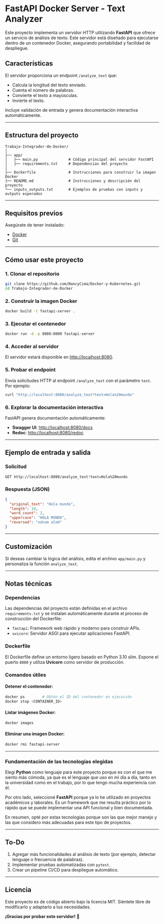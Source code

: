 # **FastAPI Docker Server - Text Analyzer**  

Este proyecto implementa un servidor HTTP utilizando **FastAPI** que ofrece un servicio de análisis de texto. Este servidor está diseñado para ejecutarse dentro de un contenedor Docker, asegurando portabilidad y facilidad de despliegue.  

## **Características**  
El servidor proporciona un endpoint `/analyze_text` que:  
- Calcula la longitud del texto enviado.  
- Cuenta el número de palabras.  
- Convierte el texto a mayúsculas.  
- Invierte el texto.  

Incluye validación de entrada y genera documentación interactiva automáticamente.  

---

## **Estructura del proyecto**  
```
Trabajo-Integrador-de-Docker/
│
├── app/
│   ├── main.py              # Código principal del servidor FastAPI
│   ├── requirements.txt     # Dependencias del proyecto
│
├── Dockerfile               # Instrucciones para construir la imagen Docker
├── README.md                # Instrucciones y descripción del proyecto
└── inputs_outputs.txt       # Ejemplos de pruebas con inputs y outputs esperados
```

---

## **Requisitos previos**  
Asegúrate de tener instalado:  
- [Docker](https://www.docker.com/)  
- [Git](https://git-scm.com/)  

---

## **Cómo usar este proyecto**  

### 1. Clonar el repositorio  
```bash
git clone https://github.com/NancyCima/Docker-y-Kubernetes.git
cd Trabajo-Integrador-de-Docker
```

### 2. Construir la imagen Docker  
```bash
docker build -t fastapi-server .
```

### 3. Ejecutar el contenedor  
```bash
docker run -d -p 8080:8080 fastapi-server
```

### 4. Acceder al servidor  
El servidor estará disponible en [http://localhost:8080](http://localhost:8080).  

### 5. Probar el endpoint  
Envía solicitudes HTTP al endpoint `/analyze_text` con el parámetro `text`. Por ejemplo:  
```bash
curl "http://localhost:8080/analyze_text?text=Hola%20mundo"
```

### 6. Explorar la documentación interactiva  
FastAPI genera documentación automáticamente:  
- **Swagger UI**: [http://localhost:8080/docs](http://localhost:8080/docs)  
- **Redoc**: [http://localhost:8080/redoc](http://localhost:8080/redoc)  

---

## **Ejemplo de entrada y salida**  

### **Solicitud**  
```bash
GET http://localhost:8080/analyze_text?text=Hola%20mundo
```  

### **Respuesta (JSON)**  
```json
{
  "original_text": "Hola mundo",
  "length": 10,
  "word_count": 2,
  "uppercase": "HOLA MUNDO",
  "reversed": "odnum aloH"
}
```

---

## **Customización**  
Si deseas cambiar la lógica del análisis, edita el archivo `app/main.py` y personaliza la función `analyze_text`.  

---

## **Notas técnicas**  
### **Dependencias**  
Las dependencias del proyecto están definidas en el archivo `requirements.txt` y se instalan automáticamente durante el proceso de construcción del Dockerfile:  
- `fastapi`: Framework web rápido y moderno para construir APIs.  
- `uvicorn`: Servidor ASGI para ejecutar aplicaciones FastAPI.  

### **Dockerfile**  
El Dockerfile define un entorno ligero basado en Python 3.10 slim. Expone el puerto `8080` y utiliza **Uvicorn** como servidor de producción.  

### **Comandos útiles**  
#### Detener el contenedor:  
```bash
docker ps        # Obtén el ID del contenedor en ejecución
docker stop <CONTAINER_ID>
```  

#### Listar imágenes Docker:  
```bash
docker images
```  

#### Eliminar una imagen Docker:  
```bash
docker rmi fastapi-server
```  
---

### **Fundamentación de las tecnologías elegidas**

Elegí **Python** como lenguaje para este proyecto porque es con el que me siento más cómoda, ya que es el lenguaje que uso en mi día a día, tanto en la universidad como en el trabajo, por lo que tengo mucha experiencia con él.

Por otro lado, seleccioné **FastAPI** porque ya lo he utilizado en proyectos académicos y laborales. Es un framework que me resulta práctico por lo rápido que se puede implementar una API funcional y bien documentada.

En resumen, opté por estas tecnologías porque son las que mejor manejo y las que considero más adecuadas para este tipo de proyectos.

---

## **To-Do**  
1. Agregar más funcionalidades al análisis de texto (por ejemplo, detectar lenguaje o frecuencia de palabras).  
2. Implementar pruebas automatizadas con `pytest`.  
3. Crear un pipeline CI/CD para despliegue automático.  

---

## **Licencia**  
Este proyecto es de código abierto bajo la licencia MIT. Siéntete libre de modificarlo y adaptarlo a tus necesidades.  

**¡Gracias por probar este servidor!** 🚀  
